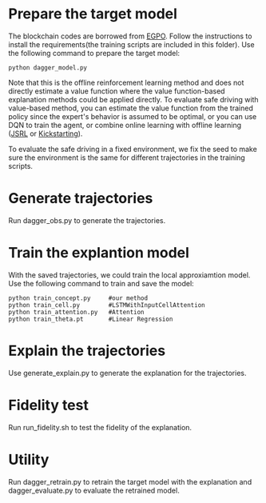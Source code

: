 # Prepare the target model

The blockchain codes are borrowed from [EGPO](https://github.com/decisionforce/EGPO). Follow the instructions to install the requirements(the training scripts are included in this folder). Use the following command to prepare the target model:
```
python dagger_model.py
```
Note that this is the offline reinforcement learning method and does not directly estimate a value function where the value function-based explanation methods could be applied  directly. To evaluate safe driving with value-based method, you can estimate the value function from the trained policy since the expert's behavior is assumed to be optimal, or you can use DQN to train the agent, or combine online learning with offline learning ([JSRL](https://arxiv.org/pdf/2204.02372.pdf&) or [Kickstarting](https://arxiv.org/pdf/1803.03835.pdf)).


To evaluate the safe driving in a fixed environment, we fix the seed to make sure the environment is the same for different trajectories in the training scripts.

# Generate trajectories

Run dagger_obs.py to generate the trajectories. 

# Train the explantion model

With the saved trajectories, we could train the local approxiamtion model. Use the following command to train and save the model:
```
python train_concept.py     #our method
python train_cell.py        #LSTMWithInputCellAttention
python train_attention.py   #Attention
python train_theta.pt       #Linear Regression
```

# Explain the trajectories

Use generate_explain.py to generate the explanation for the trajectories. 

# Fidelity test

Run run_fidelity.sh to test the fidelity of the explanation.

# Utility

Run dagger_retrain.py to retrain the target model with the explanation and dagger_evaluate.py to evaluate the retrained model.